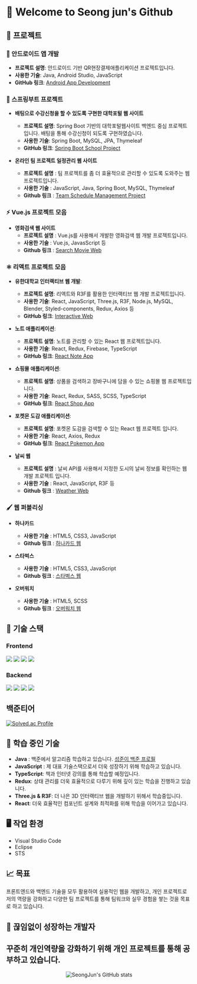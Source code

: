 # 👋 Welcome to Seong jun's Github

## 📂 프로젝트

### 📱 안드로이드 앱 개발
- **프로젝트 설명**: 안드로이드 기반 QR현장결제애플리케이션 프로젝트입니다.
- **사용한 기술**: Java, Android Studio, JavaScript
- **GitHub 링크**: [Android App Development](https://github.com/yuhan19plus/AndroidProjects)

### 🌱 스프링부트 프로젝트
- **배팅으로 수강신청을 할 수 있도록 구현한 대학포털 웹 사이트**
  - **프로젝트 설명**: Spring Boot 기반의 대학포털웹사이트 백엔드 중심 프로젝트입니다. 배팅을 통해 수강신청이 되도록 구현하였습니다.
  - **사용한 기술**: Spring Boot, MySQL, JPA, Thymeleaf
  - **GitHub 링크**: [Spring Boot School Project](https://github.com/Seong-Jun1525/SpringBootSchoolProject)

- **온라인 팀 프로젝트 일정관리 웹 사이트**
  - **프로젝트 설명** : 팀 프로젝트를 좀 더 효율적으로 관리할 수 있도록 도와주는 웹 프로젝트입니다.
  - **사용한 기술** : JavaScript, Java, Spring Boot, MySQL, Thymeleaf
  - **Github 링크** : [Team Schedule Management Project](https://github.com/Seong-Jun1525/Team-Schedule-Management-Project)

### ⚡ Vue.js 프로젝트 모음
- **영화검색 웹 사이트**
  - **프로젝트 설명** : Vue.js를 사용해서 개발한 영화검색 웹 개발 프로젝트입니다.
  - **사용한 기술** : Vue.js, JavasScript 등
  - **Github 링크** : [Search Movie Web](https://github.com/Seong-Jun1525/vue-movie-app)
 
### ⚛️ 리액트 프로젝트 모음
- **유한대학교 인터랙티브 웹 개발**:
  - **프로젝트 설명**: 리액트와 R3F를 활용한 인터랙티브 웹 개발 프로젝트입니다.
  - **사용한 기술**: React, JavaScript, Three.js, R3F, Node.js, MySQL, Blender, Styled-components, Redux, Axios 등
  - **GitHub 링크**: [Interactive Web](https://github.com/yuhan19-plus/yuhan-interactive-web)

- **노트 애플리케이션**:
  - **프로젝트 설명**: 노트를 관리할 수 있는 React 웹 프로젝트입니다.
  - **사용한 기술**: React, Redux, Firebase, TypeScript
  - **GitHub 링크**: [React Note App](https://github.com/Seong-Jun1525/react-note-app)

- **쇼핑몰 애플리케이션**:
  - **프로젝트 설명**: 상품을 검색하고 장바구니에 담을 수 있는 쇼핑몰 웹 프로젝트입니다.
  - **사용한 기술**: React, Redux, SASS, SCSS, TypeScript
  - **GitHub 링크**: [React Shop App](https://github.com/Seong-Jun1525/react-shop-app)

- **포켓몬 도감 애플리케이션**:
  - **프로젝트 설명**: 포켓몬 도감을 검색할 수 있는 React 웹 프로젝트 입니다.
  - **사용한 기술**: React, Axios, Redux
  - **GitHub 링크**: [React Pokemon App](https://github.com/Seong-Jun1525/react-pokemon)

- **날씨 웹**
  - **프로젝트 설명** : 날씨 API를 사용해서 지정한 도시의 날씨 정보를 확인하는 웹 개발 프로젝트 입니다.
  - **사용한 기술** : React, JavaScript, R3F 등
  - **Github 링크** : [Weather Web](https://github.com/Seong-Jun1525/weather)

### 🖌️ 웹 퍼블리싱
- **하나카드**
  - **사용한 기술** : HTML5, CSS3, JavaScript
  - **Github 링크** : [하나카드 웹](https://github.com/Seong-Jun1525/HanaCard)
 
- **스타벅스**
  - **사용한 기술** : HTML5, CSS3, JavaScript
  - **Github 링크** : [스타벅스 웹](https://github.com/Seong-Jun1525/starbucks)

- **오버워치**
  - **사용한 기술** : HTML5, SCSS
  - **Github 링크** : [오버워치 웹](https://github.com/Seong-Jun1525/overwatch)
 
## 🔧 기술 스택

### Frontend
<div>
  <img src="https://img.shields.io/badge/JavaScript-F7DF1E?style=flat&logo=javascript&logoColor=black"/>
  <img src="https://img.shields.io/badge/React-61DAFB?style=flat&logo=react&logoColor=black"/>
  <img src="https://img.shields.io/badge/Styled--Components-DB7093?style=flat&logo=styled-components&logoColor=white"/>
  <img src="https://img.shields.io/badge/Redux-764ABC?style=flat&logo=redux&logoColor=white"/>
</div>

### Backend
<div>
  <img src="https://img.shields.io/badge/Node.js-339933?style=flat&logo=node.js&logoColor=white"/>
  <img src="https://img.shields.io/badge/Spring%20Boot-6DB33F?style=flat&logo=springboot&logoColor=white"/>
  <img src="https://img.shields.io/badge/MySQL-4479A1?style=flat&logo=mysql&logoColor=white"/>
  <img src="https://img.shields.io/badge/Java-007396?style=flat&logo=java&logoColor=white"/>
</div>

## 백준티어
[![Solved.ac Profile](http://mazassumnida.wtf/api/v2/generate_badge?boj=sjsj123455)](https://solved.ac/sjsj123455/)

## 📘 학습 중인 기술
- **Java** : 백준에서 알고리즘 학습하고 있습니다. [성준이 백준 프로필](https://www.acmicpc.net/user/sjsj123455)
- **JavaScript** : 제 대표 기술스택으로서 더욱 성장하기 위해 학습하고 있습니다.
- **TypeScript**: 책과 인터넷 강의를 통해 학습할 예정입니다.
- **Redux**: 상태 관리를 더욱 효율적으로 다루기 위해 깊이 있는 학습을 진행하고 있습니다.
- **Three.js & R3F**: 더 나은 3D 인터랙티브 웹을 개발하기 위해서 학습중입니다.
- **React**: 더욱 효율적인 컴포넌트 설계와 최적화를 위해 학습을 이어가고 있습니다.

## 🖥️ 작업 환경
- Visual Studio Code
- Eclipse
- STS

## 📈 목표
프론트엔드와 백엔드 기술을 모두 활용하여 실용적인 웹을 개발하고, 
개인 프로젝트로 저의 역량을 강화하고 다양한 팀 프로젝트를 통해 팀워크와 실무 경험을 쌓는 것을 목표로 하고 있습니다.

## 🌱 끊임없이 성장하는 개발자
꾸준히 개인역량을 강화하기 위해 개인 프로젝트를 통해 공부하고 있습니다.
---

<div align="center">
  <img src="https://github-readme-stats.vercel.app/api?username=Seong-Jun1525&show_icons=true&theme=radical" alt="SeongJun's GitHub stats" />
</div>
